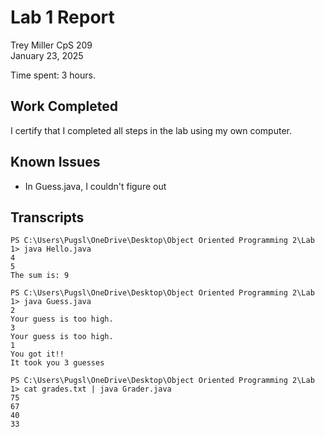 # Lab 1 Report

Trey Miller
CpS 209  
January 23, 2025

Time spent: 3 hours.

## Work Completed

I certify that I completed all steps in the lab using my own computer.

## Known Issues

* In Guess.java, I couldn't figure out

## Transcripts

```
PS C:\Users\Pugsl\OneDrive\Desktop\Object Oriented Programming 2\Lab 1> java Hello.java
4
5
The sum is: 9
```

```
PS C:\Users\Pugsl\OneDrive\Desktop\Object Oriented Programming 2\Lab 1> java Guess.java                  
2
Your guess is too high.
3
Your guess is too high.
1
You got it!!
It took you 3 guesses
```

```
PS C:\Users\Pugsl\OneDrive\Desktop\Object Oriented Programming 2\Lab 1> cat grades.txt | java Grader.java
75
67
40
33
```